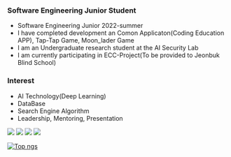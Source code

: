 
### Software Engineering Junior Student
- Software Engineering Junior 2022-summer
- I have completed development an Comon Applicaton(Coding Education APP), Tap-Tap Game, Moon_lader Game
- I am an Undergraduate research student at the AI Security Lab
- I am currently participating in ECC-Project(To be provided to Jeonbuk Blind School)


### Interest
- AI Technology(Deep Learning)
- DataBase
- Search Engine Algorithm
- Leadership, Mentoring, Presentation
 
<img src="https://img.shields.io/badge/C-1E2B67?style=for-the-badge&logo=C%2B%2B&logoColor=ffffff"/> <img src="https://img.shields.io/badge/JAVA-007396?style=for-the-badge&logo=java&logoColor=white"> <img src="https://img.shields.io/badge/mysql-4479A1?style=for-the-badge&logo=mysql&logoColor=white"> <img src="https://img.shields.io/badge/github-181717?style=for-the-badge&logo=github&logoColor=white">

 
[![Top ngs](https://github-readme-stats.vercel.app/api/top-langs/?username=dongu4749&theme=radical&layout=compact&)](https://github.com/dongu4749/github-readme-stats)  
